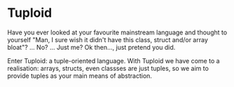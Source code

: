 # Tuploid

Have you ever looked at your favourite mainstream language and thought to
yourself "Man, I sure wish it didn't have this class, struct and/or array
bloat"? ... No? ... Just me? Ok then..., just pretend you did.

Enter Tuploid: a tuple-oriented language. With Tuploid we have come to a realisation: arrays, structs, even classses are just tuples, so we aim to provide tuples as your main means of abstraction.
